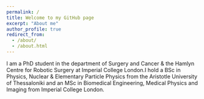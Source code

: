```yaml
---
permalink: /
title: Welcome to my GitHub page
excerpt: "About me"
author_profile: true
redirect_from: 
  - /about/
  - /about.html
---
```

I am a PhD student in the department of Surgery and Cancer & the Hamlyn Centre for Robotic Surgery at Imperial College London.I hold a BSc in Physics, Nuclear & Elementary Particle Physics from the Aristotle University of Thessaloniki and an MSc in Biomedical Engineering, Medical Physics and Imaging from Imperial College London.